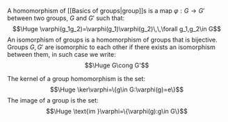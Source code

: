 
A homomorphism of [[Basics of groups|group]]s is a map $\varphi:G\rightarrow G'$ between two groups, $G$ and $G'$ such that:$$\Huge \varphi(g_1g_2)=\varphi(g_1)\varphi(g_2)\,\,\forall g_1,g_2\in G$$
An isomorphism of groups is a homomorphism of groups that is bijective. Groups $G,G'$ are isomorphic to each other if there exists an isomorphism between them, in such case we write:$$\Huge G\cong G'$$

The kernel of a group homomorphism is the set:$$\Huge \ker\varphi=\{g\in G:\varphi(g)=e\}$$The image of a group is the set:$$\Huge \text{im }\varphi=\{\varphi(g):g\in G\}$$